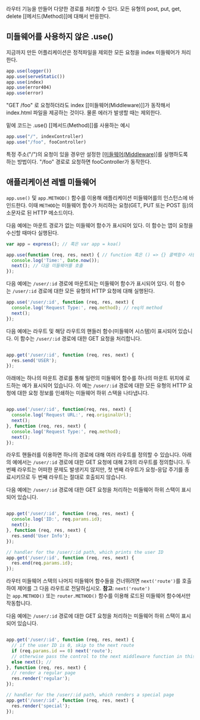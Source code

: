 
라우터 기능을 만들어 다양한 경로를 처리할 수 있다.
모든 유형의 post, put, get, delete [[메서드(Method)]]에 대해서 반응한다.

## 미들웨어를 사용하지 않은 .use()

지금까지 만든 어플리케이션은 정적파일을 제외한 모든 요청을 index 미들웨어가 처리한다.

```js
app.use(logger())
app.use(serveStatic())
app.use(index)
app.use(error404)
app.use(error)
```

"GET /foo" 로 요청하더라도 index [[미들웨어(Middleware)]]가 동작해서 index.html 파일을 제공하는 것이다. 
물론 에러가 발생할 때는 제외한다.

밑에 코드는 .use() [[메서드(Method)]]를 사용하는 예시

```js
app.use("/", indexController)
app.use("/foo", fooController)
```

특정 주소("/")의 요청이 있을 경우만 설정한 [[미들웨어(Middleware)]](indexController)를 실행하도록 하는 방법이다. 
"/foo" 경로로 요청하면 fooController가 동작한다.

## 애플리케이션 레벨 미들웨어

`app.use()` 및 `app.METHOD()` 함수를 이용해 애플리케이션 미들웨어를의 인스턴스에 바인드한다. 이때 `METHOD`는 미들웨어 함수가 처리하는 요청(GET, PUT 또는 POST 등)의 소문자로 된 HTTP 메소드이다.

다음 예에는 마운트 경로가 없는 미들웨어 함수가 표시되어 있다. 이 함수는 앱이 요청을 수신할 때마다 실행된다.

```javascript
var app = express(); // 혹은 var app = koa()

app.use(function (req, res, next) { // function 혹은 () => {} 콜백함수 사용
  console.log('Time:', Date.now());
  next(); // 다음 미들웨어를 호출
});
```

다음 예에는 `/user/:id` 경로에 마운트되는 미들웨어 함수가 표시되어 있다. 이 함수는 `/user/:id` 경로에 대한 모든 유형의 HTTP 요청에 대해 실행된다.

```javascript
app.use('/user/:id', function (req, res, next) { 
  console.log('Request Type:', req.method); // req의 method
  next();
});
```

다음 예에는 라우트 및 해당 라우트의 핸들러 함수(미들웨어 시스템)이 표시되어 있습니다. 이 함수는 `/user/:id` 경로에 대한 GET 요청을 처리합니다.

```javascript

app.get('/user/:id', function (req, res, next) {
  res.send('USER');
});
```

아래에는 하나의 마운트 경로를 통해 일련의 미들웨어 함수를 하나의 마운트 위치에 로드하는 예가 표시되어 있습니다. 이 예는 `/user/:id` 경로에 대한 모든 유형의 HTTP 요청에 대한 요청 정보를 인쇄하는 미들웨어 하위 스택을 나타냅니다.

```javascript

app.use('/user/:id', function(req, res, next) {
  console.log('Request URL:', req.originalUrl);
  next();
}, function (req, res, next) {
  console.log('Request Type:', req.method);
  next();
});
```

라우트 핸들러를 이용하면 하나의 경로에 대해 여러 라우트를 정의할 수 있습니다. 아래의 예에서는 `/user/:id` 경로에 대한 GET 요청에 대해 2개의 라우트를 정의합니다. 두 번째 라우트는 어떠한 문제도 발생키지 않지만, 첫 번째 라우트가 요청-응답 주기를 종료시키므로 두 번째 라우트는 절대로 호출되지 않습니다.

다음 예에는 `/user/:id` 경로에 대한 GET 요청을 처리하는 미들웨어 하위 스택이 표시되어 있습니다.

```javascript

app.get('/user/:id', function (req, res, next) {
  console.log('ID:', req.params.id);
  next();
}, function (req, res, next) {
  res.send('User Info');
});

// handler for the /user/:id path, which prints the user ID
app.get('/user/:id', function (req, res, next) {
  res.end(req.params.id);
});
```

라우터 미들웨어 스택의 나머지 미들웨어 함수들을 건너뛰려면 `next('route')`를 호출하여 제어를 그 다음 라우트로 전달하십시오. **참고**: `next('route')`는 `app.METHOD()` 또는 `router.METHOD()` 함수를 이용해 로드된 미들웨어 함수에서만 작동합니다.

다음 예에는 `/user/:id` 경로에 대한 GET 요청을 처리하는 미들웨어 하위 스택이 표시되어 있습니다.

```javascript

app.get('/user/:id', function (req, res, next) {
  // if the user ID is 0, skip to the next route
  if (req.params.id == 0) next('route');
  // otherwise pass the control to the next middleware function in this stack
  else next(); //
}, function (req, res, next) {
  // render a regular page
  res.render('regular');
});

// handler for the /user/:id path, which renders a special page
app.get('/user/:id', function (req, res, next) {
  res.render('special');
});
```